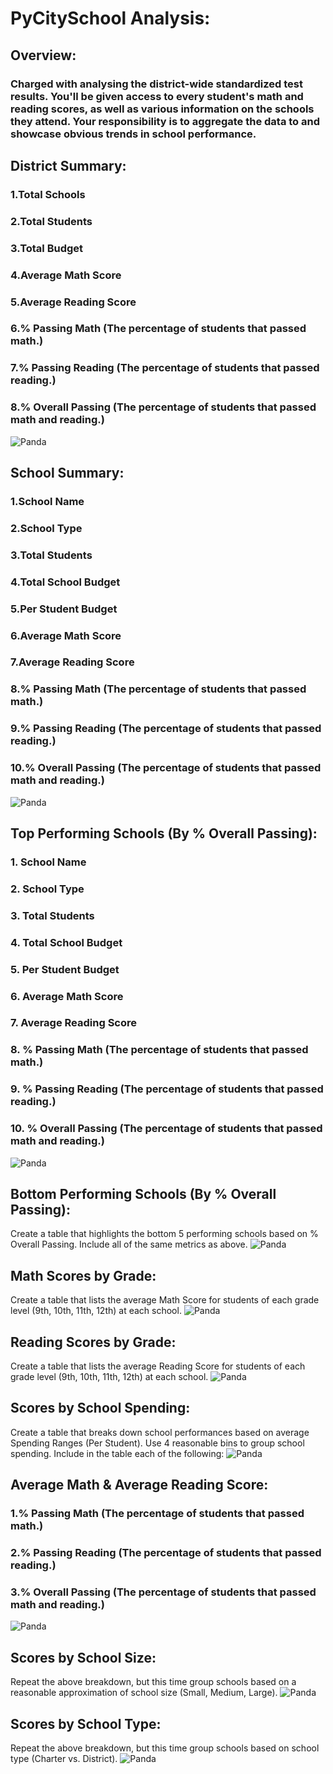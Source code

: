 # PyCitySchool Analysis:

## Overview:
### Charged with analysing the district-wide standardized test results. You'll be given access to every student's math and reading scores, as well as various information on the schools they attend. Your responsibility is to aggregate the data to and showcase obvious trends in school performance.

## District Summary:

### 1.Total Schools
### 2.Total Students
### 3.Total Budget
### 4.Average Math Score
### 5.Average Reading Score
### 6.% Passing Math (The percentage of students that passed math.)
### 7.% Passing Reading (The percentage of students that passed reading.)
### 8.% Overall Passing (The percentage of students that passed math and reading.)

![Panda](img/school1.PNG)

## School Summary:

### 1.School Name
### 2.School Type
### 3.Total Students
### 4.Total School Budget
### 5.Per Student Budget
### 6.Average Math Score
### 7.Average Reading Score
### 8.% Passing Math (The percentage of students that passed math.)
### 9.% Passing Reading (The percentage of students that passed reading.)
### 10.% Overall Passing (The percentage of students that passed math and reading.)

![Panda](img/school2.PNG)

## Top Performing Schools (By % Overall Passing):

### 1. School Name
### 2. School Type
### 3. Total Students
### 4. Total School Budget
### 5. Per Student Budget
### 6. Average Math Score
### 7. Average Reading Score
### 8. % Passing Math (The percentage of students that passed math.)
### 9. % Passing Reading (The percentage of students that passed reading.)
### 10. % Overall Passing (The percentage of students that passed math and reading.)

![Panda](img/school3.PNG)

## Bottom Performing Schools (By % Overall Passing):

Create a table that highlights the bottom 5 performing schools based on % Overall Passing. Include all of the same metrics as above.
![Panda](img/school4.PNG)


## Math Scores by Grade:

Create a table that lists the average Math Score for students of each grade level (9th, 10th, 11th, 12th) at each school.
![Panda](img/school5.PNG)


## Reading Scores by Grade:

Create a table that lists the average Reading Score for students of each grade level (9th, 10th, 11th, 12th) at each school.
![Panda](img/school6.PNG)


## Scores by School Spending:

Create a table that breaks down school performances based on average Spending Ranges (Per Student). Use 4 reasonable bins to group school spending. Include in the table each of the following:
![Panda](img/school8.PNG)

## Average Math & Average Reading Score:

### 1.% Passing Math (The percentage of students that passed math.)
### 2.% Passing Reading (The percentage of students that passed reading.)
### 3.% Overall Passing (The percentage of students that passed math and reading.)

![Panda](img/school9.PNG)

## Scores by School Size:

Repeat the above breakdown, but this time group schools based on a reasonable approximation of school size (Small, Medium, Large).
![Panda](img/school10.PNG)


## Scores by School Type:

Repeat the above breakdown, but this time group schools based on school type (Charter vs. District).
![Panda](img/school11.PNG)


